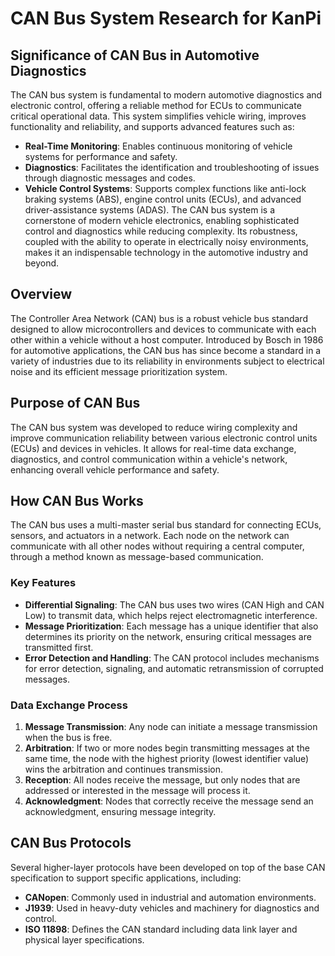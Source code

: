 # CAN Bus System Research for KanPi

## Significance of CAN Bus in Automotive Diagnostics
The CAN bus system is fundamental to modern automotive diagnostics and electronic control, offering a reliable method for ECUs to communicate critical operational data. This system simplifies vehicle wiring, improves functionality and reliability, and supports advanced features such as:
- **Real-Time Monitoring**: Enables continuous monitoring of vehicle systems for performance and safety.
- **Diagnostics**: Facilitates the identification and troubleshooting of issues through diagnostic messages and codes.
- **Vehicle Control Systems**: Supports complex functions like anti-lock braking systems (ABS), engine control units (ECUs), and advanced driver-assistance systems (ADAS).
The CAN bus system is a cornerstone of modern vehicle electronics, enabling sophisticated control and diagnostics while reducing complexity. Its robustness, coupled with the ability to operate in electrically noisy environments, makes it an indispensable technology in the automotive industry and beyond.

## Overview
The Controller Area Network (CAN) bus is a robust vehicle bus standard designed to allow microcontrollers and devices to communicate with each other within a vehicle without a host computer. Introduced by Bosch in 1986 for automotive applications, the CAN bus has since become a standard in a variety of industries due to its reliability in environments subject to electrical noise and its efficient message prioritization system.

## Purpose of CAN Bus
The CAN bus system was developed to reduce wiring complexity and improve communication reliability between various electronic control units (ECUs) and devices in vehicles. It allows for real-time data exchange, diagnostics, and control communication within a vehicle's network, enhancing overall vehicle performance and safety.

## How CAN Bus Works
The CAN bus uses a multi-master serial bus standard for connecting ECUs, sensors, and actuators in a network. Each node on the network can communicate with all other nodes without requiring a central computer, through a method known as message-based communication.

### Key Features
- **Differential Signaling**: The CAN bus uses two wires (CAN High and CAN Low) to transmit data, which helps reject electromagnetic interference.
- **Message Prioritization**: Each message has a unique identifier that also determines its priority on the network, ensuring critical messages are transmitted first.
- **Error Detection and Handling**: The CAN protocol includes mechanisms for error detection, signaling, and automatic retransmission of corrupted messages.

### Data Exchange Process
1. **Message Transmission**: Any node can initiate a message transmission when the bus is free.
2. **Arbitration**: If two or more nodes begin transmitting messages at the same time, the node with the highest priority (lowest identifier value) wins the arbitration and continues transmission.
3. **Reception**: All nodes receive the message, but only nodes that are addressed or interested in the message will process it.
4. **Acknowledgment**: Nodes that correctly receive the message send an acknowledgment, ensuring message integrity.

## CAN Bus Protocols
Several higher-layer protocols have been developed on top of the base CAN specification to support specific applications, including:
- **CANopen**: Commonly used in industrial and automation environments.
- **J1939**: Used in heavy-duty vehicles and machinery for diagnostics and control.
- **ISO 11898**: Defines the CAN standard including data link layer and physical layer specifications.